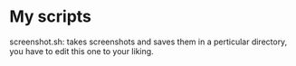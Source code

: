 # My scripts
screenshot.sh: takes screenshots and saves them in a perticular directory, you have to edit this one to your liking.
